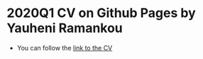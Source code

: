 # 2020Q1 CV on Github Pages by Yauheni Ramankou

- You can follow the [link to the CV](https://mrchester.github.io/rsschool-cv/cv)
